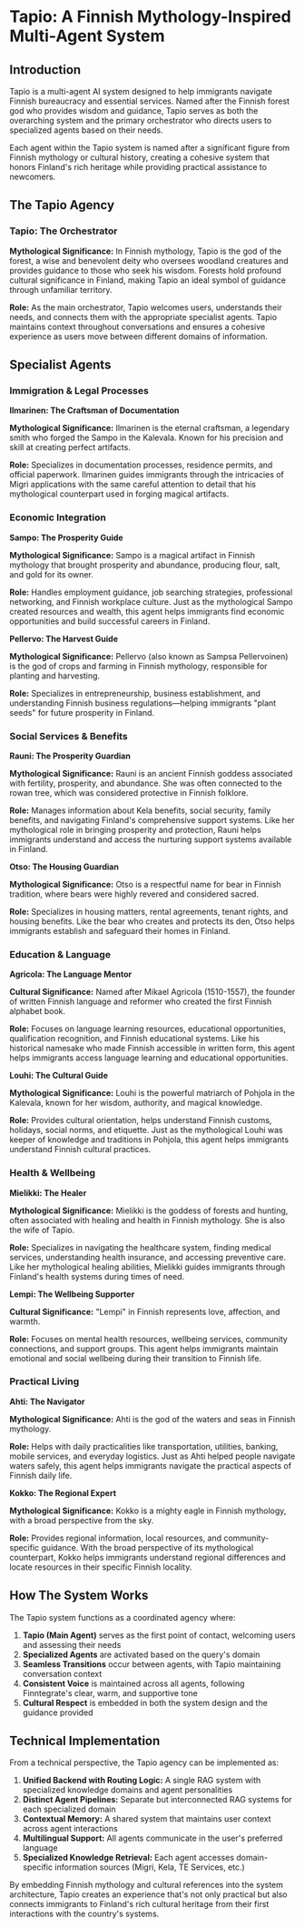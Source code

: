# Tapio: A Finnish Mythology-Inspired Multi-Agent System

## Introduction

Tapio is a multi-agent AI system designed to help immigrants navigate Finnish bureaucracy and essential services. Named after the Finnish forest god who provides wisdom and guidance, Tapio serves as both the overarching system and the primary orchestrator who directs users to specialized agents based on their needs.

Each agent within the Tapio system is named after a significant figure from Finnish mythology or cultural history, creating a cohesive system that honors Finland's rich heritage while providing practical assistance to newcomers.

## The Tapio Agency

### Tapio: The Orchestrator

**Mythological Significance:** In Finnish mythology, Tapio is the god of the forest, a wise and benevolent deity who oversees woodland creatures and provides guidance to those who seek his wisdom. Forests hold profound cultural significance in Finland, making Tapio an ideal symbol of guidance through unfamiliar territory.

**Role:** As the main orchestrator, Tapio welcomes users, understands their needs, and connects them with the appropriate specialist agents. Tapio maintains context throughout conversations and ensures a cohesive experience as users move between different domains of information.

## Specialist Agents

### Immigration & Legal Processes

**Ilmarinen: The Craftsman of Documentation**

**Mythological Significance:** Ilmarinen is the eternal craftsman, a legendary smith who forged the Sampo in the Kalevala. Known for his precision and skill at creating perfect artifacts.

**Role:** Specializes in documentation processes, residence permits, and official paperwork. Ilmarinen guides immigrants through the intricacies of Migri applications with the same careful attention to detail that his mythological counterpart used in forging magical artifacts.

### Economic Integration

**Sampo: The Prosperity Guide**

**Mythological Significance:** Sampo is a magical artifact in Finnish mythology that brought prosperity and abundance, producing flour, salt, and gold for its owner.

**Role:** Handles employment guidance, job searching strategies, professional networking, and Finnish workplace culture. Just as the mythological Sampo created resources and wealth, this agent helps immigrants find economic opportunities and build successful careers in Finland.

**Pellervo: The Harvest Guide**

**Mythological Significance:** Pellervo (also known as Sampsa Pellervoinen) is the god of crops and farming in Finnish mythology, responsible for planting and harvesting.

**Role:** Specializes in entrepreneurship, business establishment, and understanding Finnish business regulations—helping immigrants "plant seeds" for future prosperity in Finland.

### Social Services & Benefits

**Rauni: The Prosperity Guardian**

**Mythological Significance:** Rauni is an ancient Finnish goddess associated with fertility, prosperity, and abundance. She was often connected to the rowan tree, which was considered protective in Finnish folklore.

**Role:** Manages information about Kela benefits, social security, family benefits, and navigating Finland's comprehensive support systems. Like her mythological role in bringing prosperity and protection, Rauni helps immigrants understand and access the nurturing support systems available in Finland.

**Otso: The Housing Guardian**

**Mythological Significance:** Otso is a respectful name for bear in Finnish tradition, where bears were highly revered and considered sacred.

**Role:** Specializes in housing matters, rental agreements, tenant rights, and housing benefits. Like the bear who creates and protects its den, Otso helps immigrants establish and safeguard their homes in Finland.

### Education & Language

**Agricola: The Language Mentor**

**Cultural Significance:** Named after Mikael Agricola (1510-1557), the founder of written Finnish language and reformer who created the first Finnish alphabet book.

**Role:** Focuses on language learning resources, educational opportunities, qualification recognition, and Finnish educational systems. Like his historical namesake who made Finnish accessible in written form, this agent helps immigrants access language learning and educational opportunities.

**Louhi: The Cultural Guide**

**Mythological Significance:** Louhi is the powerful matriarch of Pohjola in the Kalevala, known for her wisdom, authority, and magical knowledge.

**Role:** Provides cultural orientation, helps understand Finnish customs, holidays, social norms, and etiquette. Just as the mythological Louhi was keeper of knowledge and traditions in Pohjola, this agent helps immigrants understand Finnish cultural practices.

### Health & Wellbeing

**Mielikki: The Healer**

**Mythological Significance:** Mielikki is the goddess of forests and hunting, often associated with healing and health in Finnish mythology. She is also the wife of Tapio.

**Role:** Specializes in navigating the healthcare system, finding medical services, understanding health insurance, and accessing preventive care. Like her mythological healing abilities, Mielikki guides immigrants through Finland's health systems during times of need.

**Lempi: The Wellbeing Supporter**

**Cultural Significance:** "Lempi" in Finnish represents love, affection, and warmth.

**Role:** Focuses on mental health resources, wellbeing services, community connections, and support groups. This agent helps immigrants maintain emotional and social wellbeing during their transition to Finnish life.

### Practical Living

**Ahti: The Navigator**

**Mythological Significance:** Ahti is the god of the waters and seas in Finnish mythology.

**Role:** Helps with daily practicalities like transportation, utilities, banking, mobile services, and everyday logistics. Just as Ahti helped people navigate waters safely, this agent helps immigrants navigate the practical aspects of Finnish daily life.

**Kokko: The Regional Expert**

**Mythological Significance:** Kokko is a mighty eagle in Finnish mythology, with a broad perspective from the sky.

**Role:** Provides regional information, local resources, and community-specific guidance. With the broad perspective of its mythological counterpart, Kokko helps immigrants understand regional differences and locate resources in their specific Finnish locality.

## How The System Works

The Tapio system functions as a coordinated agency where:

1. **Tapio (Main Agent)** serves as the first point of contact, welcoming users and assessing their needs
2. **Specialized Agents** are activated based on the query's domain
3. **Seamless Transitions** occur between agents, with Tapio maintaining conversation context
4. **Consistent Voice** is maintained across all agents, following Finntegrate's clear, warm, and supportive tone
5. **Cultural Respect** is embedded in both the system design and the guidance provided

## Technical Implementation

From a technical perspective, the Tapio agency can be implemented as:

1. **Unified Backend with Routing Logic:** A single RAG system with specialized knowledge domains and agent personalities
2. **Distinct Agent Pipelines:** Separate but interconnected RAG systems for each specialized domain
3. **Contextual Memory:** A shared system that maintains user context across agent interactions
4. **Multilingual Support:** All agents communicate in the user's preferred language
5. **Specialized Knowledge Retrieval:** Each agent accesses domain-specific information sources (Migri, Kela, TE Services, etc.)

By embedding Finnish mythology and cultural references into the system architecture, Tapio creates an experience that's not only practical but also connects immigrants to Finland's rich cultural heritage from their first interactions with the country's systems.

